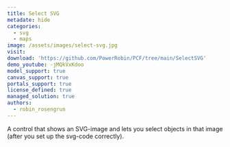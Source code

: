 ```yaml
---
title: Select SVG
metadate: hide
categories:
  - svg
  - maps
image: /assets/images/select-svg.jpg
visit: 
download: 'https://github.com/PowerRobin/PCF/tree/main/SelectSVG'
demo_youtube: -jMQkVxKdoo
model_support: true
canvas_support: true
portals_support: true
license_defined: true
managed_solution: true
authors:
  - robin_rosengrun
---
```

A control that shows an SVG-image and lets you select objects in that image (after you set up the svg-code correctly).
